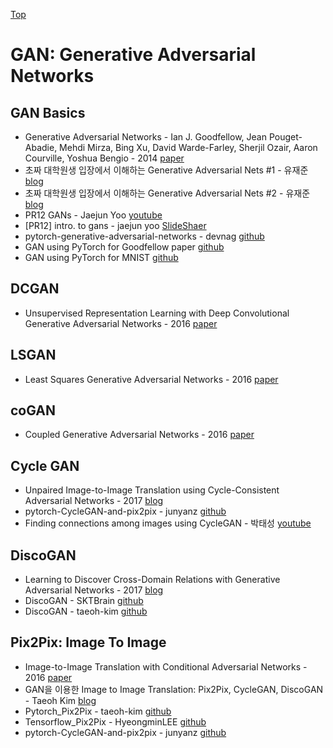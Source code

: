 [Top](index.md)

# GAN: Generative Adversarial Networks

## GAN Basics

* Generative Adversarial Networks - Ian J. Goodfellow,  Jean Pouget-Abadie, Mehdi Mirza, Bing Xu, David Warde-Farley,
Sherjil Ozair, Aaron Courville, Yoshua Bengio - 2014 [paper](https://arxiv.org/pdf/1406.2661.pdf)
* 초짜 대학원생 입장에서 이해하는 Generative Adversarial Nets #1 - 유재준 [blog](http://jaejunyoo.blogspot.com/2017/01/generative-adversarial-nets-1.html)
* 초짜 대학원생 입장에서 이해하는 Generative Adversarial Nets #2 - 유재준
[blog](http://jaejunyoo.blogspot.com/2017/01/generative-adversarial-nets-1.html)
* PR12 GANs - Jaejun Yoo [youtube](https://www.youtube.com/watch?v=kLDuxRtxGD8)
* [PR12] intro. to gans - jaejun yoo [SlideShaer](https://www.slideshare.net/thinkingfactory/pr12-intro-to-gans-jaejun-yoo)
* pytorch-generative-adversarial-networks - devnag [github](https://github.com/devnag/pytorch-generative-adversarial-networks/blob/master/gan_pytorch.py)
* GAN using PyTorch for Goodfellow paper [github](https://github.com/devnag/pytorch-generative-adversarial-networks)
* GAN using PyTorch for MNIST [github](https://github.com/prcastro/pytorch-gan)

## DCGAN

* Unsupervised Representation Learning with Deep Convolutional Generative Adversarial Networks - 2016 [paper](https://arxiv.org/pdf/1511.06434.pdf)


## LSGAN

* Least Squares Generative Adversarial Networks - 2016 [paper](https://arxiv.org/pdf/1611.04076.pdf)

## coGAN

* Coupled Generative Adversarial Networks - 2016 [paper](https://arxiv.org/pdf/1606.07536.pdf)


## Cycle GAN

* Unpaired Image-to-Image Translation using Cycle-Consistent Adversarial Networks - 2017 [blog](https://arxiv.org/pdf/1703.10593.pdf)
* pytorch-CycleGAN-and-pix2pix - junyanz [github](https://github.com/junyanz/pytorch-CycleGAN-and-pix2pix)
* Finding connections among images using CycleGAN - 박태성 [youtube](https://www.youtube.com/watch?v=Fkqf3dS9Cqw&t=2799s)


## DiscoGAN

* Learning to Discover Cross-Domain Relations with Generative Adversarial Networks - 2017 [blog](https://arxiv.org/pdf/1703.05192.pdf)
* DiscoGAN - SKTBrain [github](https://github.com/SKTBrain/DiscoGAN)
* DiscoGAN - taeoh-kim [github](https://github.com/taeoh-kim/Pytorch_DiscoGAN)


## Pix2Pix: Image To Image

* Image-to-Image Translation with Conditional Adversarial Networks - 2016 [paper](https://arxiv.org/pdf/1611.07004.pdf)
* GAN을 이용한 Image to Image Translation: Pix2Pix, CycleGAN, DiscoGAN - Taeoh Kim [blog](https://taeoh-kim.github.io/blog/gan%EC%9D%84-%EC%9D%B4%EC%9A%A9%ED%95%9C-image-to-image-translation-pix2pix-cyclegan-discogan/)
* Pytorch_Pix2Pix - taeoh-kim [github](https://github.com/taeoh-kim/Pytorch_Pix2Pix)
* Tensorflow_Pix2Pix - HyeongminLEE [github](https://github.com/HyeongminLEE/Tensorflow_Pix2Pix)
* pytorch-CycleGAN-and-pix2pix - junyanz [github](https://github.com/junyanz/pytorch-CycleGAN-and-pix2pix)

